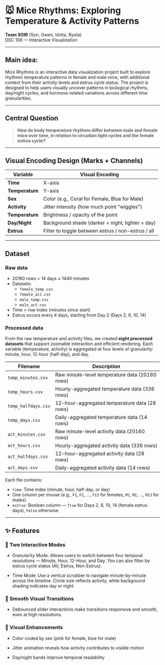 # 🐭 Mice Rhythms: Exploring Temperature & Activity Patterns
**Team SOIR** (Son, Owen, Ishita, Ryota)  
DSC 106 — Interactive Visualization

---

## Main idea:

Mice Rhythms is an interactive data visualization project built to explore rhythmic temperature patterns in female and male mice, with additional context from their activity levels and estrus cycle status. The project is designed to help users visually uncover patterns in biological rhythms, day/night cycles, and hormone-related variations across different time granularities.

---

## Central Question

> **How do body temperature rhythms differ between male and female mice over time, in relation to circadian light cycles and the female estrus cycle?**

---

## Visual Encoding Design (Marks + Channels)

| Variable        | Visual Encoding                             |
|----------------|----------------------------------------------|
| **Time**        | X-axis                                       |
| **Temperature** | Y-axis                                       |
| **Sex**         | Color (e.g., Coral for Female, Blue for Male)|
| **Activity**    | Jitter intensity (how much point "wiggles")  |
| **Temperature** | Brightness / opacity of the point            |
| **Day/Night**   | Background shade (darker = night, lighter = day) |
| **Estrus**      | Filter to toggle between estrus / non-estrus / all |

---

## Dataset

### Raw data

- 20160 rows = 14 days × 1440 minutes
- Datasets:
  - `female_temp.csv`
  - `female_act.csv`
  - `male_temp.csv`
  - `male_act.csv`
- Time = row index (minutes since start)
- Estrus occurs every 4 days, starting from Day 2 (Days 2, 6, 10, 14)

### Processed data

From the raw temperature and activity files, we created **eight processed datasets** that support zoomable interaction and efficient rendering. Each variable (temperature, activity) is aggregated at four levels of granularity: minute, hour, 12-hour (half-day), and day.

| Filename              | Description                                          |
|-----------------------|------------------------------------------------------|
| `temp_minutes.csv`    | Raw minute-level temperature data (20160 rows)       |
| `temp_hours.csv`      | Hourly-aggregated temperature data (336 rows)        |
| `temp_halfdays.csv`   | 12-hour-aggregated temperature data (28 rows)        |
| `temp_days.csv`       | Daily-aggregated temperature data (14 rows)          |
| `act_minutes.csv`     | Raw minute-level activity data (20160 rows)          |
| `act_hours.csv`       | Hourly-aggregated activity data (336 rows)           |
| `act_halfdays.csv`    | 12-hour-aggregated activity data (28 rows)           |
| `act_days.csv`        | Daily-aggregated activity data (14 rows)             |

Each file contains:
- `time`: Time index (minute, hour, half-day, or day)
- One column per mouse (e.g., `F1`, `F2`, ..., `F13` for females, `M1`, `M2`, ..., `M13` for males)
- `estrus`: Boolean column — `True` for Days 2, 6, 10, 14 (female estrus days), `False` otherwise

---

## ✨ Features
### 🔹 Two Interactive Modes

- Granularity Mode: Allows users to switch between four temporal resolutions — Minute, Hour, 12-Hour, and Day. You can also filter by estrus cycle status (All, Estrus, Non-Estrus).

- Time Mode: Use a vertical scrubber to navigate minute-by-minute across the timeline. Circle size reflects activity, while background shading indicates day or night.

### 🔹 Smooth Visual Transitions

- Debounced slider interactions make transitions responsive and smooth, even at high resolutions.

### 🔹 Visual Enhancements

- Color-coded by sex (pink for female, blue for male)

- Jitter animation reveals how activity contributes to visible motion

- Day/night bands improve temporal readability
